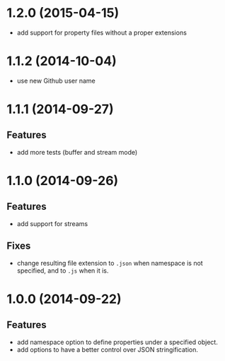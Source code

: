 # 1.2.0 (2015-04-15)

- add support for property files without a proper extensions


# 1.1.2 (2014-10-04)

- use new Github user name


# 1.1.1 (2014-09-27)

## Features

- add more tests (buffer and stream mode)


# 1.1.0 (2014-09-26)

## Features

- add support for streams

## Fixes

- change resulting file extension to ```.json``` when namespace is not specified, and to ```.js```
when it is.


# 1.0.0 (2014-09-22)

## Features

- add namespace option to define properties under a specified object.
- add options to have a better control over JSON stringification.
